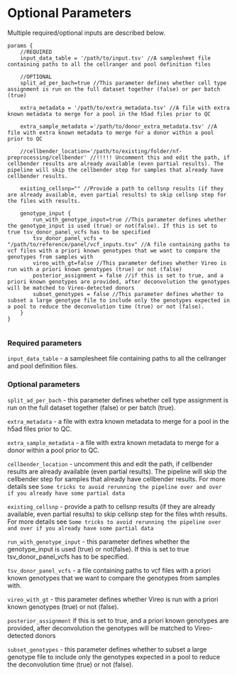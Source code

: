 # Optional Parameters
Multiple required/optional inputs are described below. 

```console
params {
    //REQUIRED
    input_data_table = '/path/to/input.tsv' //A samplesheet file containing paths to all the cellranger and pool definition files

    //OPTIONAL
    split_ad_per_bach=true //This parameter defines whether cell type assignment is run on the full dataset together (false) or per batch (true)

    extra_metadata = '/path/to/extra_metadata.tsv' //A file with extra known metadata to merge for a pool in the h5ad files prior to QC

    extra_sample_metadata ='/path/to/donor_extra_metadata.tsv' //A file with extra known metadata to merge for a donor within a pool prior to QC

    //cellbender_location='/path/to/existing/folder/nf-preprocessing/cellbender' //!!!!! Uncomment this and edit the path, if cellbender results are already available (even partial results). The pipeline will skip the cellbender step for samples that already have cellbender results.

    existing_cellsnp="" //Provide a path to cellsnp results (if they are already available, even partial results) to skip cellsnp step for the files with results.

    genotype_input {
        run_with_genotype_input=true //This parameter defines whether the genotype_input is used (true) or not(false). If this is set to true tsv_donor_panel_vcfs has to be specified
        tsv_donor_panel_vcfs = "/path/to/reference/panel/vcf_inputs.tsv" //A file containing paths to vcf files with a priori known genotypes that we want to compare the genotypes from samples with
        vireo_with_gt=false //This parameter defines whether Vireo is run with a priori known genotypes (true) or not (false)
        posterior_assignment = false //if this is set to true, and a priori known genotypes are provided, after deconvolution the genotypes will be matched to Vireo-detected donors
        subset_genotypes = false //This parameter defines whether to subset a large genotype file to include only the genotypes expected in a pool to reduce the deconvolution time (true) or not (false).
    }
}


```
### Required parameters
`input_data_table` - a samplesheet file containing paths to all the cellranger and pool definition files.

### Optional parameters
`split_ad_per_bach` - this parameter defines whether cell type assignment is run on the full dataset together (false) or per batch (true).

`extra_metadata` - a file with extra known metadata to merge for a pool in the h5ad files prior to QC.

`extra_sample_metadata` - a file with extra known metadata to merge for a donor within a pool prior to QC.

`cellbender_location` - uncomment this and edit the path, if cellbender results are already available (even partial results). The pipeline will skip the cellbender step for samples that already have cellbender results. For more details see `Some tricks to avoid rerunning the pipeline over and over if you already have some partial data`

`existing_cellsnp` - provide a path to cellsnp results (if they are already available, even partial results) to skip cellsnp step for the files whth results. For more details see `Some tricks to avoid rerunning the pipeline over and over if you already have some partial data`

`run_with_genotype_input` - this parameter defines whether the genotype_input is used (true) or not(false). If this is set to true tsv_donor_panel_vcfs has to be specified.

`tsv_donor_panel_vcfs` - a file containing paths to vcf files with a priori known genotypes that we want to compare the genotypes from samples with.

`vireo_with_gt` - this parameter defines whether Vireo is run with a priori known genotypes (true) or not (false).

`posterior_assignment` if this is set to true, and a priori known genotypes are provided, after deconvolution the genotypes will be matched to Vireo-detected donors

`subset_genotypes` - this parameter defines whether to subset a large genotype file to include only the genotypes expected in a pool to reduce the deconvolution time (true) or not (false).
